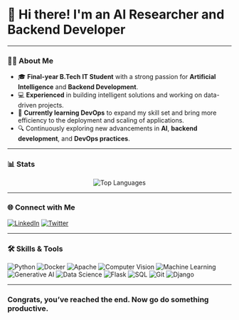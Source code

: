 # 👋 Hi there! I'm an AI Researcher and Backend Developer

---

### 👩‍💻 About Me
- 🎓 **Final-year B.Tech IT Student** with a strong passion for **Artificial Intelligence** and **Backend Development**.
- 💻 **Experienced** in building intelligent solutions and working on data-driven projects.
- 🌱 **Currently learning DevOps** to expand my skill set and bring more efficiency to the deployment and scaling of applications.
- 🔍 Continuously exploring new advancements in **AI**, **backend development**, and **DevOps practices**.

---

### 📊 Stats

<div align="center">
  
  ![Top Languages](https://github-readme-stats.vercel.app/api/top-langs/?username=PurviSaiChoure&layout=compact&theme=radical)

</div>

---

### 🌐 Connect with Me

[![LinkedIn](https://img.shields.io/badge/LinkedIn-0077B5?style=for-the-badge&logo=linkedin&logoColor=white)](https://www.linkedin.com/in/purvi29/)
[![Twitter](https://img.shields.io/badge/Twitter-1DA1F2?style=for-the-badge&logo=twitter&logoColor=white)](https://x.com/Purvi_29)

---

### 🛠️ Skills & Tools

![Python](https://img.shields.io/badge/Python-3776AB?style=for-the-badge&logo=python&logoColor=white)
![Docker](https://img.shields.io/badge/Docker-2496ED?style=for-the-badge&logo=docker&logoColor=white)
![Apache](https://img.shields.io/badge/Apache-D22128?style=for-the-badge&logo=apache&logoColor=white)
![Computer Vision](https://img.shields.io/badge/Computer%20Vision-5C2D91?style=for-the-badge&logo=microsoft&logoColor=white)
![Machine Learning](https://img.shields.io/badge/Machine%20Learning-FF6F00?style=for-the-badge&logo=tensorflow&logoColor=white)
![Generative AI](https://img.shields.io/badge/Generative%20AI-5865F2?style=for-the-badge&logo=openaigym&logoColor=white)
![Data Science](https://img.shields.io/badge/Data%20Science-4B8BBE?style=for-the-badge&logo=dataiku&logoColor=white)
![Flask](https://img.shields.io/badge/Flask-000000?style=for-the-badge&logo=flask&logoColor=white)
![SQL](https://img.shields.io/badge/SQL-336791?style=for-the-badge&logo=postgresql&logoColor=white)
![Git](https://img.shields.io/badge/Git-F05032?style=for-the-badge&logo=git&logoColor=white)
![Django](https://img.shields.io/badge/Django-092E20?style=for-the-badge&logo=django&logoColor=white)

---

### Congrats, you’ve reached the end. Now go do something productive. 
